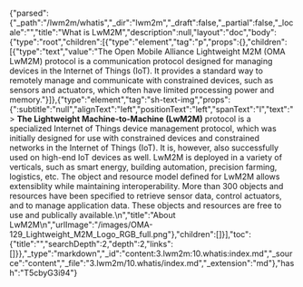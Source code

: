 {"parsed":{"_path":"/lwm2m/whatis","_dir":"lwm2m","_draft":false,"_partial":false,"_locale":"","title":"What is LwM2M","description":null,"layout":"doc","body":{"type":"root","children":[{"type":"element","tag":"p","props":{},"children":[{"type":"text","value":"The Open Mobile Alliance Lightweight M2M (OMA LwM2M) protocol is a communication protocol designed for managing devices in the Internet of Things (IoT). It provides a standard way to remotely manage and communicate with constrained devices, such as sensors and actuators, which often have limited processing power and memory."}]},{"type":"element","tag":"sh-text-img","props":{":subtitle":"null","alignText":"left","positionText":"left","spanText":"l","text":"> **The Lightweight Machine-to-Machine (LwM2M)** protocol is a specialized Internet of Things device management protocol, which was initially designed for use with constrained devices and constrained networks in the Internet of Things (IoT). It is, however, also successfully used on high-end IoT devices as well. LwM2M is deployed in a variety of verticals, such as smart energy, building automation, precision farming, logistics, etc. The object and resource model defined for LwM2M allows extensiblity while maintaining interoperability. More than 300 objects and resources have been specified to retrieve sensor data, control actuators, and to manage application data. These objects and resources are free to use and publically available.\n","title":"About LwM2M\n","urlImage":"/images/OMA-129_Lightweight_M2M_Logo_RGB_full.png"},"children":[]}],"toc":{"title":"","searchDepth":2,"depth":2,"links":[]}},"_type":"markdown","_id":"content:3.lwm2m:10.whatis:index.md","_source":"content","_file":"3.lwm2m/10.whatis/index.md","_extension":"md"},"hash":"T5cbyG3i94"}